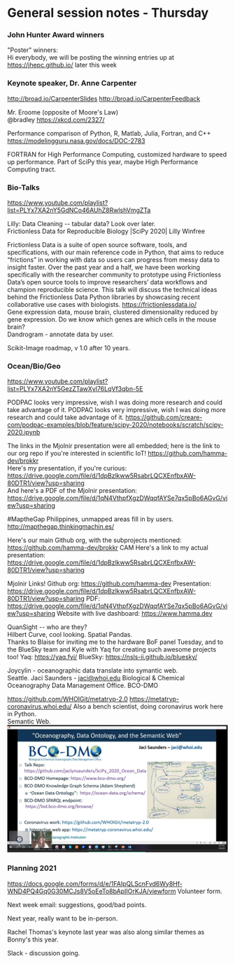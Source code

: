 # General session notes - Thursday  

### John Hunter Award winners
"Poster" winners:  
Hi everybody, we will be posting the winning entries up at https://jhepc.github.io/ later this week  

### Keynote speaker, Dr. Anne Carpenter    

http://broad.io/CarpenterSlides http://broad.io/CarpenterFeedback  

Mr. Eroome  (opposite of Moore's Law)  
@bradley https://xkcd.com/2327/

Performance comparison of Python, R, Matlab, Julia, Fortran, and C++ https://modelingguru.nasa.gov/docs/DOC-2783  

FORTRAN for High Performance Computing, customized hardware to speed up performance. Part of SciPy this year, maybe High Performance Computing tract.  


### Bio-Talks  

https://www.youtube.com/playlist?list=PLYx7XA2nY5GdNCo46AUhZ8RwlshVmgZTa 

Lilly: Data Cleaning -- tabular data?  Look over later.  
Frictionless Data for Reproducible Biology |SciPy 2020| Lilly Winfree

Frictionless Data is a suite of open source software, tools, and specifications, with our main reference code in Python, that aims to reduce “frictions” in working with data so users can progress from messy data to insight faster. Over the past year and a half, we have been working specifically with the researcher community to prototype using Frictionless Data’s open source tools to improve researchers’ data workflows and champion reproducible science. This talk will discuss the technical ideas behind the Frictionless Data Python libraries by showcasing recent collaborative use cases with biologists. https://frictionlessdata.io/  
Gene expression data, mouse brain, 
clustered dimensionality reduced by gene expression. Do we know which genes are which cells in the mouse brain?  
Dandrogram - annotate data by user.  

Scikit-Image roadmap, v 1.0 after 10 years.    



### Ocean/Bio/Geo  

https://www.youtube.com/playlist?list=PLYx7XA2nY5GezZTawXyl76LqVf3qbn-5E  

PODPAC looks very impressive, wish I was doing more research and could take advantage of it.
PODPAC looks very impressive, wish I was doing more research and could take advantage of it.
https://github.com/creare-com/podpac-examples/blob/feature/scipy-2020/notebooks/scratch/scipy-2020.ipynb  

The links in the Mjolnir presentation were all embedded; here is the link to our org repo if you're interested in scientific IoT! https://github.com/hamma-dev/brokkr  
Here's my presentation, if you're curious: https://drive.google.com/file/d/1dpBzlkww5RsabrLQCXEnfbxAW-80DTR1/view?usp=sharing  
And here's a PDF of the Mjolnir presentation: https://drive.google.com/file/d/1qN4VthpfXgzDWqqfAYSe7qx5pBo6AGvG/view?usp=sharing  

#MaptheGap  Philippines, unmapped areas fill in by users.  
http://mapthegap.thinkingmachin.es/  


Here's our main Github org, with the subprojects mentioned: https://github.com/hamma-dev/brokkr 
CAM Here's a link to my actual presentation: https://drive.google.com/file/d/1dpBzlkww5RsabrLQCXEnfbxAW-80DTR1/view?usp=sharing  

Mjolnir Links!
Github org: https://github.com/hamma-dev
Presentation: https://drive.google.com/file/d/1dpBzlkww5RsabrLQCXEnfbxAW-80DTR1/view?usp=sharing
PDF: https://drive.google.com/file/d/1qN4VthpfXgzDWqqfAYSe7qx5pBo6AGvG/view?usp=sharing
Website with live dashboard: https://www.hamma.dev

QuanSight -- who are they?  
Hilbert Curve, cool looking.  Spatial Pandas.  
Thanks to Blaise for inviting me to the hardware BoF panel Tuesday, and to the BlueSky team and Kyle with Yaq for creating such awesome projects too! Yaq: https://yaq.fyi/ BlueSky: https://nsls-ii.github.io/bluesky/  

Joycylin - oceanographic data translate into symantic web.  
Seattle.  Jaci Saunders - jaci@whoi.edu 
Biological & Chemical Oceanography Data Management Office. BCO-DMO  

https://github.com/WHOIGit/metatryp-2.0 
https://metatryp-coronavirus.whoi.edu/
Also a bench scientist, doing coronavirus work here in Python.   
Semantic Web.  ![ocean-semanticweb-diagram](ocean-semanticweb.jpg)

### Planning 2021  

https://docs.google.com/forms/d/e/1FAIpQLScnFvd6Wy8Hf-WND4PQ4Gq0G30MCJs8V5oEeTo8bApIIOrKJA/viewform 
Volunteer form.  

Next week email: suggestions, good/bad points.  

Next year, really want to be in-person.  

Rachel Thomas's keynote last year was also along similar themes as Bonny's this year. 

Slack - discussion going.  




